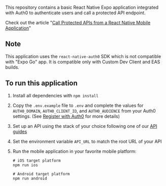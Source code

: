 This repository contains a basic React Native Expo application integrated with Auth0 to authenticate users and call a protected API endpoint.

Check out the article "[Call Protected APIs from a React Native Mobile Application](https://auth0.com/blog/call-protected-apis-from-a-react-native-mobile-application)"

## Note

This application uses the `react-native-auth0` SDK which is not compatible with "Expo Go" app. It is compatible only with Custom Dev Client and EAS builds.

## To run this application

1. Install all dependencies with `npm install`

2. Copy the `.env.example` file to `.env` and complete the values for `AUTH0_DOMAIN`, `AUTH0_CLIENT_ID`, and `AUTH0_AUDIENCE` from your Auth0 settings. (See [Register with Auth0](https://auth0.com/blog/call-protected-apis-from-a-react-native-mobile-application) for more details)

3. Set up an API using the stack of your choice following one of our [API guides](https://developer.auth0.com/resources/guides/api)

4. Set the environment variable `API_URL` to match the root URL of your API

5. Run the mobile application in your favorite mobile platform:

    ```shell
    # iOS target platform
    npm run ios
   
    # Android target platform
    npm run android
    ```
